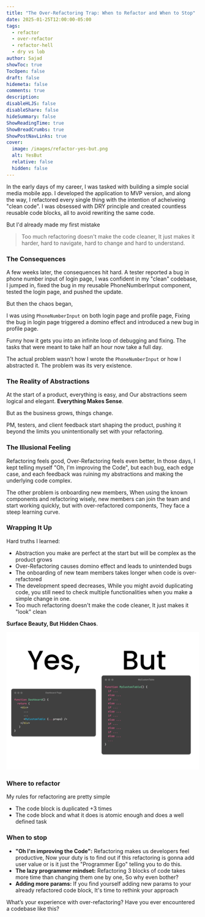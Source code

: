 ```yaml
---
title: "The Over-Refactoring Trap: When to Refactor and When to Stop"
date: 2025-01-25T12:00:00-05:00
tags:
  - refactor
  - over-refactor
  - refactor-hell
  - dry vs lob
author: Sajad
showToc: true
TocOpen: false
draft: false
hidemeta: false
comments: true
description:
disableHLJS: false
disableShare: false
hideSummary: false
ShowReadingTime: true
ShowBreadCrumbs: true
ShowPostNavLinks: true
cover:
  image: /images/refactor-yes-but.png
  alt: YesBut
  relative: false
  hidden: false
---
```


In the early days of my career, I was tasked with building a simple social media mobile app.
I developed the application to MVP version, and along the way, I refactored every single thing with the intention
of acheiveing "clean code".
I was obsessed with DRY principle and created countless reusable code blocks, all to avoid rewriting the same code.

But I'd already made my first mistake

> Too much refactoring doesn't make the code cleaner, It just makes it harder, hard to navigate, hard to change and hard to understand.

### The Consequences

A few weeks later, the consequences hit hard. A tester reported a bug in phone number input of login page,
I was confident in my "clean" codebase, I jumped in, fixed the bug in my reusable PhoneNumberInput component,
tested the login page, and pushed the update.

But then the chaos began,

I was using `PhoneNumberInput` on both login page and profile page,
Fixing the bug in login page triggered a domino effect and introduced a new bug in profile page.

Funny how it gets you into an infinite loop of debugging and fixing. The tasks that were meant to take half an hour now take a full day.

The actual problem wasn’t how I wrote the `PhoneNumberInput` or how I abstracted it. The problem was its very existence.

### The Reality of Abstractions

At the start of a product, everything is easy, and Our abstractions seem logical and elegant. **Everything Makes Sense**.

But as the business grows, things change.

PM, testers, and client feedback start shaping the product,
pushing it beyond the limits you unintentionally set with your refactoring.

### The Illusional Feeling

Refactoring feels good, Over-Refactoring feels even better,
In those days, I kept telling myself "Oh, I'm improving the Code",
but each bug, each edge case, and each feedback was ruining my abstractions
and making the underlying code complex.

The other problem is onboarding new members, When
using the known components and refactoring wisely, new members can join the team
and start working quickly, but with over-refactored components,
They face a steep learning curve.

### Wrapping It Up

Hard truths I learned:

- Abstraction you make are perfect at the start but will be complex as the product grows
- Over-Refactoring causes domino effect and leads to unintended bugs
- The onboarding of new team members takes longer when code is over-refactored
- The development speed decreases, While you might avoid duplicating code, you still
  need to check multiple functionalities when you make a simple change in one.
- Too much refactoring doesn't make the code cleaner, It just makes it "look" clean

**Surface Beauty, But Hidden Chaos**.

![YesBut](/images/refactor-yes-but.png)

### Where to refactor

My rules for refactoring are pretty simple

- The code block is duplicated +3 times
- The code block and what it does is atomic enough and does a well defined task

### When to stop

- **"Oh I'm improving the Code":** Refactoring makes us developers feel productive,
  Now your duty is to find out if this refactoring is gonna add user value or is it just the "Programmer Ego" telling you to do this.
- **The lazy programmer mindset:** Refactoring 3 blocks of code takes more time than changing them one by one, So why even bother?
- **Adding more params:** If you find yourself adding new params to your already refactored code block, It's time to rethink your approach

What’s your experience with over-refactoring? Have you ever encountered a codebase like this?

